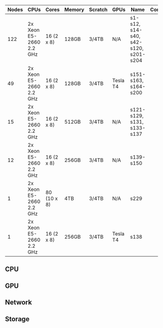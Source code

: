 
| Nodes    | CPUs    |  Cores |  Memory     | Scratch    | GPUs | Name | Comment |
|---------------- | --------------- | --------------- | --------------- |--------------- |--------------- |--------------- |--------------- |
| 122 |  2x Xeon E5-2660 2.2 GHz  | 16 (2 x 8)    | 128GB | 3/4TB | N/A | s1-s12, s14-s40, s42-s120, s201-s204| |
| 49 |  2x Xeon E5-2660 2.2 GHz  | 16 (2 x 8)    | 128GB | 3/4TB | Tesla T4 | s151-s163, s164-s200| |
| 15 |  2x Xeon E5-2660 2.2 GHz  | 16 (2 x 8)    | 512GB | 3/4TB | N/A | s121-s129, s131, s133-s137 | |
| 12 |  2x Xeon E5-2660 2.2 GHz  | 16 (2 x 8)    | 256GB | 3/4TB | N/A | s139-s150 | |
| 1 |  2x Xeon E5-2660 2.2 GHz  | 80 (10 x 8)    | 4TB | 3/4TB | N/A | s229 | |
| 1 |  2x Xeon E5-2660 2.2 GHz  | 16 (2 x 8)    | 256GB | 3/4TB | Tesla T4 | s138 | |


## CPU

## GPU

## Network

## Storage
